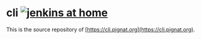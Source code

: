 # cli [![jenkins at home](https://build.absintheaudio.com/buildStatus/icon?job=github_cli_pignat_org)](https://build.absintheaudio.com/job/github_cli_pignat_org/)

This is the source repository of [https://cli.pignat.org](https://cli.pignat.org).
